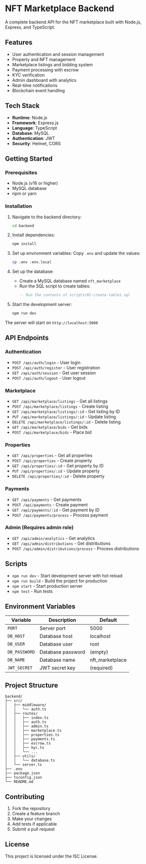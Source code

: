 # NFT Marketplace Backend

A complete backend API for the NFT marketplace built with Node.js, Express, and TypeScript.

## Features

- User authentication and session management
- Property and NFT management
- Marketplace listings and bidding system
- Payment processing with escrow
- KYC verification
- Admin dashboard with analytics
- Real-time notifications
- Blockchain event handling

## Tech Stack

- **Runtime**: Node.js
- **Framework**: Express.js
- **Language**: TypeScript
- **Database**: MySQL
- **Authentication**: JWT
- **Security**: Helmet, CORS

## Getting Started

### Prerequisites

- Node.js (v16 or higher)
- MySQL database
- npm or yarn

### Installation

1. Navigate to the backend directory:
   ```bash
   cd backend
   ```

2. Install dependencies:
   ```bash
   npm install
   ```

3. Set up environment variables:
   Copy `.env` and update the values:
   ```bash
   cp .env .env.local
   ```

4. Set up the database:
   - Create a MySQL database named `nft_marketplace`
   - Run the SQL script to create tables:
     ```sql
     -- Run the contents of scripts/01-create-tables.sql
     ```

5. Start the development server:
   ```bash
   npm run dev
   ```

The server will start on `http://localhost:5000`

## API Endpoints

### Authentication
- `POST /api/auth/login` - User login
- `POST /api/auth/register` - User registration
- `GET /api/auth/session` - Get user session
- `POST /api/auth/logout` - User logout

### Marketplace
- `GET /api/marketplace/listings` - Get all listings
- `POST /api/marketplace/listings` - Create listing
- `GET /api/marketplace/listings/:id` - Get listing by ID
- `PUT /api/marketplace/listings/:id` - Update listing
- `DELETE /api/marketplace/listings/:id` - Delete listing
- `GET /api/marketplace/bids` - Get bids
- `POST /api/marketplace/bids` - Place bid

### Properties
- `GET /api/properties` - Get all properties
- `POST /api/properties` - Create property
- `GET /api/properties/:id` - Get property by ID
- `PUT /api/properties/:id` - Update property
- `DELETE /api/properties/:id` - Delete property

### Payments
- `GET /api/payments` - Get payments
- `POST /api/payments` - Create payment
- `GET /api/payments/:id` - Get payment by ID
- `POST /api/payments/process` - Process payment

### Admin (Requires admin role)
- `GET /api/admin/analytics` - Get analytics
- `GET /api/admin/distributions` - Get distributions
- `POST /api/admin/distributions/process` - Process distributions

## Scripts

- `npm run dev` - Start development server with hot reload
- `npm run build` - Build the project for production
- `npm start` - Start production server
- `npm test` - Run tests

## Environment Variables

| Variable | Description | Default |
|----------|-------------|---------|
| `PORT` | Server port | 5000 |
| `DB_HOST` | Database host | localhost |
| `DB_USER` | Database user | root |
| `DB_PASSWORD` | Database password | (empty) |
| `DB_NAME` | Database name | nft_marketplace |
| `JWT_SECRET` | JWT secret key | (required) |

## Project Structure

```
backend/
├── src/
│   ├── middleware/
│   │   └── auth.ts
│   ├── routes/
│   │   ├── index.ts
│   │   ├── auth.ts
│   │   ├── admin.ts
│   │   ├── marketplace.ts
│   │   ├── properties.ts
│   │   ├── payments.ts
│   │   ├── escrow.ts
│   │   ├── kyc.ts
│   │   └── ...
│   ├── utils/
│   │   └── database.ts
│   └── server.ts
├── .env
├── package.json
├── tsconfig.json
└── README.md
```

## Contributing

1. Fork the repository
2. Create a feature branch
3. Make your changes
4. Add tests if applicable
5. Submit a pull request

## License

This project is licensed under the ISC License.